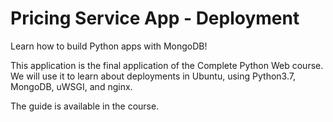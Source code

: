 # Pricing Service App - Deployment

Learn how to build Python apps with MongoDB!

This application is the final application of the Complete Python Web course. We will use it to learn about deployments in Ubuntu, using Python3.7, MongoDB, uWSGI, and nginx.

The guide is available in the course.
